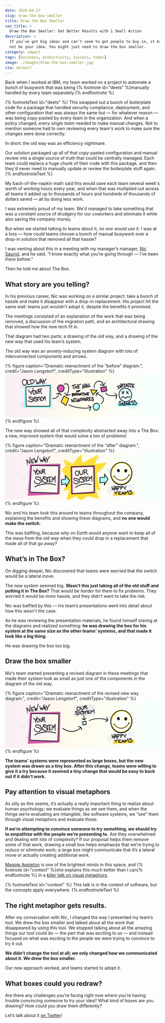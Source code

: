 ```yaml
---
date: 2020-04-27
slug: draw-the-box-smaller
title: Draw the Box Smaller
seo_title: >
  Draw the Box Smaller: Get Better Results with 1 Small Action
description: >
  If you’ve got big ideas and can’t seem to get people to buy in, it might 
  not be your idea. You might just need to draw the box smaller.
category: impact
tags: [business, productivity, success, teams]
image: ./images/draw-the-box-smaller.jpg
cta: default
---
```


Back when I worked at IBM, my team worked on a project to automate a bunch of busywork that was being {% footnote id="deets" %}manually handled by every team separately.{% endfootnote %}

{% footnoteText id="deets" %}
  This swapped out a bunch of boilerplate code for a package that handled security compliance, deployment, and other configuration that was always the same but — for whatever reason — was being copy-pasted by every team in the organization. And when a policy changed, _every single team_ needed to make manual changes. Not to mention someone had to own reviewing every team's work to make sure the changes were done correctly.

  In short: the old way was an efficiency nightmare.

  Our solution packaged up all of that copy-pasted configuration and manual review into a single source of truth that could be centrally managed. Each team could replace a huge chunk of their code with this package, and then they'd never need to manually update or review the boilerplate stuff again.
{% endfootnoteText %}

My back-of-the-napkin math said this would save each team several week's worth of working hours every year, and when that was multiplied out across all teams it added up to thousands of hours and hundreds of thousands of dollars saved — all by doing less work.

I was extremely proud of my team. We'd managed to take something that was a constant source of drudgery for our coworkers and eliminate it while also saving the company money.

But when we started talking to teams about it, _no one would use it_. I was at a loss — how could teams choose a bunch of manual busywork over a drop-in solution that removed all that hassle?

I was venting about this in a meeting with my manager’s manager, [Nic Sauriol](https://www.linkedin.com/in/nsauriol/), and he said, “I know exactly what you’re going through — I’ve been there before.”

Then he told me about The Box.

## What story are you telling?

In his previous career, Nic was working on a similar project: take a bunch of hassle and make it disappear with a drop-in replacement. His project hit the same wall: teams just wouldn't adopt it, despite the benefits it promised.

The meetings consisted of an explanation of the work that was being removed, a discussion of the migration path, and an architectural drawing that showed how the new tech fit in.

That diagram had two parts: a drawing of the old way, and a drawing of the new way that used his team’s system.

The old way was an anxiety-inducing system diagram with lots of interconnected components and arrows.

{% figure
  caption="Dramatic reenactment of the “before” diagram.",
  credit="Jason Lengstorf",
  creditType="illustration"
%}
  ![A diagram of the old way with a maze of interconnected components and frowny faces.](./images/old-way.jpg)
{% endfigure %}

The new way showed all of that complexity abstracted away into a The Box: a new, improved system that would solve a ton of problems!

{% figure
  caption="Dramatic reenactment of the “after” diagram.",
  credit="Jason Lengstorf",
  creditType="illustration"
%}
  ![A diagram of the new way with a large box used to signify the new system.](./images/big-box.jpg)
{% endfigure %}

Nic and his team took this around to teams throughout the company, explaining the benefits and showing these diagrams, and **no one would make the switch.**

This was baffling, because _why on Earth_ would anyone want to keep all of the mess from the old way when they could drop in a replacement that made all of that go away?

## What’s in The Box?

On digging deeper, Nic discovered that teams were worried that the switch would be a lateral move.

The new system seemed big. **Wasn’t this just taking all of the old stuff and putting it in The Box?** That would be _harder_ for them to fix problems. They worried it would be _more_ hassle, and they didn’t want to take the risk.

Nic was baffled by this — his team’s presentations went into detail about how this _wasn’t_ the case.

As he was reviewing the presentation materials, he found himself staring at the diagrams and realized something: **he was drawing the box for his system at the same size as the other teams’ systems, and that made it look like a big thing.**

He was drawing the box too big.

## Draw the box smaller

Nic‘s team started presenting a revised diagram in these meetings that made their system look as small as just one of the components in the diagram of the old way.

{% figure
  caption="Dramatic reenactment of the revised new way diagram.",
  credit="Jason Lengstorf",
  creditType="illustration"
%}
  ![Diagram of the new approach with a small box signifying the new system.](./images/small-box.jpg)
{% endfigure %}

**The teams’ systems were represented as large boxes, but the new system was drawn as a tiny box. After this change, teams were willing to give it a try because it seemed a tiny change that would be easy to back out if it didn’t work.**

## Pay attention to visual metaphors

As silly as this seems, it’s actually a really important thing to realize about human psychology: we evaluate things as we see them, and when the things we’re evaluating are intangible, like software systems, we “see” them through visual metaphors and evaluate those.

**If we’re attempting to convince someone to try something, we should try to empathize with the people we’re presenting to.** Are they overwhelmed and dealing with lots of complexity? If our proposal helps them remove some of that work, drawing a small box helps emphasize that we’re trying to _reduce_ or _eliminate_ work; a large box might communicate that it‘s a lateral move or actually creating additional work.

[Maggie Appleton](https://maggieappleton.com/) is one of the brightest minds in this space, and {% footnote id="context" %}she explains this much better than I can{% endfootnote %} in a [_killer_ talk on visual metaphors](https://www.youtube.com/watch?v=K8MF3aDg-bM&feature=youtu.be&t=13845).

{% footnoteText id="context" %}
  This talk is in the context of software, but the concepts apply everywhere.
{% endfootnoteText %}

## The right metaphor gets results.

After my conversation with Nic, I changed the way I presented my team‘s tool. We drew the box smaller and talked about all the work that disappeared by using this tool. We stopped talking about all the amazing things our tool could do — the part that was exciting to us — and instead focused on what was exciting to the people we were trying to convince to try it out.

**We didn’t change the tool at all; we only changed how we communicated about it. We drew the box smaller.**

Our new approach worked, and teams started to adopt it.

## What boxes could you redraw?

Are there any challenges you’re facing right now where you’re having trouble convincing someone to try your idea? What kind of boxes are you drawing? How could you draw them differently?

Let’s talk about it [on Twitter](https://twitter.com/compose/tweet?text=I%20just%20read%20%E2%80%9CDraw%20the%20Box%20Smaller%E2%80%9D%20by%20@jlengstorf&url=https://lengstorf.com/draw-the-box-smaller)!
